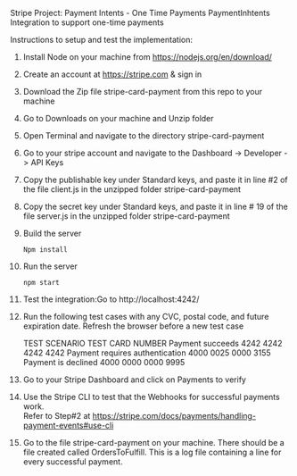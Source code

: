Stripe Project: Payment Intents - One Time Payments	
PaymentInhtents Integration to support one-time payments	
	
Instructions to setup and test the implementation:	

1. Install Node on your machine from https://nodejs.org/en/download/	
	
2. Create an account at https://stripe.com & sign in	
	
3. Download the Zip file stripe-card-payment from this repo to your machine	
	
4. Go to Downloads on your machine and Unzip folder		
	
5. Open Terminal and navigate to the directory  stripe-card-payment

6. Go to your stripe account and navigate to the Dashboard -> Developer -> API Keys

7. Copy the publishable key under Standard keys, and paste it in line #2 of the file client.js in the unzipped folder stripe-card-payment

8. Copy the secret key under Standard keys, and paste it in line # 19 of the file server.js in the unzipped folder stripe-card-payment
            
9. Build the server

    `Npm install`	

10. Run the server

    `npm start`	

11. Test the integration:Go to http://localhost:4242/	
	
12. Run the following test cases with any CVC, postal code, and future expiration date. Refresh the browser before a new test case	

	TEST SCENARIO                              TEST CARD NUMBER
        Payment succeeds                           4242 4242 4242 4242
        Payment requires authentication            4000 0025 0000 3155	
        Payment is declined                        4000 0000 0000 9995		  
	
13. Go to your Stripe Dashboard and click on Payments to verify 	
	
14. Use the Stripe CLI to test that the Webhooks for successful payments work.	
       Refer to Step#2 at https://stripe.com/docs/payments/handling-payment-events#use-cli	
	
15. Go to the file stripe-card-payment on your machine. There should be a file created called OrdersToFulfill. This is a log file containing a line for every successful payment.	
